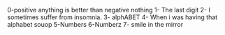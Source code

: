 0-positive anything is better than negative nothing
1- The last digit
2- I sometimes suffer from insomnia.
3- alphABET
4- When i was having that alphabet souop
5-Numbers
6-Numberz
7- smile in the mirror
